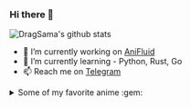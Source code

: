 ### Hi there 👋

![DragSama's github stats](https://github-readme-stats.vercel.app/api?username=dragsama&show_icons=true&theme=tokyonight)


- 🔭 I’m currently working on [AniFluid](https://t.me/AniFluidBot)
- 🌱 I’m currently learning - Python, Rust, Go
- 📫 Reach me on [Telegram](https://t.me/DragSama)

<!--
**DragSama/DragSama** is a ✨ _special_ ✨ repository because its `README.md` (this file) appears on your GitHub profile.

Here are some ideas to get you started:

- 🔭 I’m currently working on ...
- 🌱 I’m currently learning ...
- 👯 I’m looking to collaborate on ...
- 🤔 I’m looking for help with ...
- 💬 Ask me about ...
- 📫 How to reach me: ...
- 😄 Pronouns: ...
- ⚡ Fun fact: ...
-->

<details>
<summary> Some of my favorite anime :gem: </summary>

<!-- anime_list_start-->
* The Rising of the Shield Hero - (Tate no Yuusha no Nariagari)
* Re:ZERO -Starting Life in Another World- - (Re:Zero kara Hajimeru Isekai Seikatsu)
* No Game, No Life - (No Game No Life)
* Overlord - (Overlord)
* How Not to Summon a Demon Lord - (Isekai Maou to Shoukan Shoujo no Dorei Majutsu)
* KONOSUBA -God's blessing on this wonderful world! 2 - (Kono Subarashii Sekai ni Shukufuku wo! 2)
* Re:ZERO -Starting Life in Another World- Season 2 - (Re:Zero kara Hajimeru Isekai Seikatsu 2nd Season)
* Kaguya-sama: Love is War? - (Kaguya-sama wa Kokurasetai?: Tensai-tachi no Renai Zunousen)
* Code Geass: Lelouch of the Re;surrection - (Code Geass: Fukkatsu no Lelouch)
<!-- anime_list_end-->

</details>
